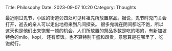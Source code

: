 Title: Philosophy
Date: 2023-09-07 10:20
Category: Thoughts


最近刚过鬼节，小区的街道旁四处可见拜祖先所放置祭品。据说，鬼节时鬼门关会打开，逝去的亲人可以走出地府来到凡间探亲。
很多鬼魂在阴间都吃不饱，所以这天也是他们出来饱餐一顿的机会。人们所放置的祭品多数是吃的喝的，有新加坡特色的milo，kopi，
还有菜饭。也不算特别丰盛和昂贵，意思算是在哪里了，吃饱就行。

